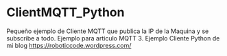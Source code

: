 # ClientMQTT_Python
Pequeño ejemplo de Cliente MQTT que publica la IP de la Maquina y se subscribe a todo.  Ejemplo para articulo MQTT 3. Ejemplo Cliente Python de mi blog https://roboticcode.wordpress.com/
